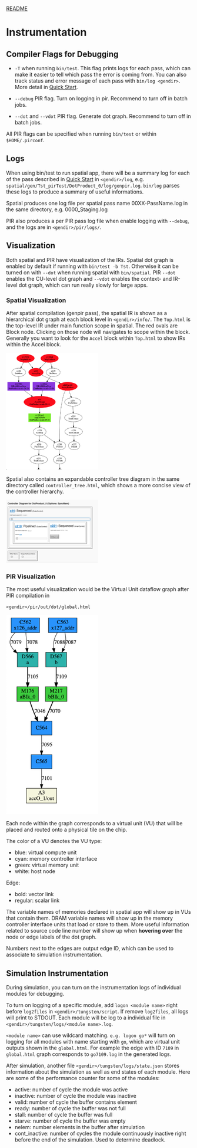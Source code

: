 [README](../README.md)

# Instrumentation

## Compiler Flags for Debugging

- `-T` when running `bin/test`. This flag prints logs for each pass, which can make it easier to
  tell which pass the error is coming from. You can also track status and error message of each pass
  with `bin/log <gendir>`. More detail in [Quick Start](QUICKSTART.md).

- `--debug` PIR flag. Turn on logging in pir. Recommend to turn off in batch jobs.

- `--dot` and `--vdot` PIR flag. Generate dot graph. Recommend to turn off in batch jobs.

All PIR flags can be specified when running `bin/test` or within `$HOME/.pirconf`.

## Logs
When using bin/test to run spatial app, there will be a summary log for each of the pass described
in [Quick Start](QUICKSTART.md) in `<gendir>/log`, e.g.
`spatial/gen/Tst_pirTest/DotProduct_0/log/genpir.log`.  `bin/log` parses these logs to produce a
summary of useful informations.

Spatial produces one log file per spatial pass name 00XX-PassName.log in the same directory, e.g.
0000_Staging.log 

PIR also produces a per PIR pass log file when enable logging with `--debug`, and the logs are in 
`<gendir>/pir/logs/`.

## Visualization

Both spatial and PIR have visualization of the IRs. Spatial dot graph is enabled by default if
running with `bin/test -b Tst`. Otherwise it can be turned on with `--dot` when running spatial with
`bin/spatial`.
PIR `--dot` enables the CU-level dot graph and `--vdot` enables
the context- and IR-level dot graph, which can run really slowly for large apps.

### Spatial Visualization
After spatial compilation (genpir pass), the spatial IR is shown as a hierarchical dot graph at each
block level in `<gendir>/info/`. The `Top.html` is the top-level IR under main function scope in
spatial. The red ovals are Block node. Clicking on those node will navigates to scope within the
block. Generally you want to look for the `Accel` block within `Top.html` to show IRs within the
Accel block.

<img src="figs/Top.png" width="250" />

Spatial also contains an expandable controller tree diagram in the same directory called `controller_tree.html`, 
which shows a more concise view of the controller hierarchy.

<img src="figs/controller_tree.png" width="250" />

### PIR Visualization
The most useful visualization would be the Virtual Unit dataflow graph after PIR compilation in
```
<gendir>/pir/out/dot/global.html
```

<img src="figs/global.png" width="250" />

Each node within the graph corresponds to a virtual unit (VU) that will be placed and routed onto a
physical tile on the chip.

The color of a VU denotes the VU type:

- blue: virtual compute unit
- cyan: memory controller interface
- green: virtual memory unit
- white: host node

Edge: 

- bold: vector link
- regular: scalar link

The variable names of memories declared in spatial app will show up in VUs that contain them.
DRAM variable names will show up in the memory controller interface units that load or store to them.
More useful information related to source code line number will show up when **hovering over** the
node or edge labels of the dot graph. 

Numbers next to the edges are output edge ID, which can be used to associate to simulation
instrumentation.

## Simulation Instrumentation
During simulation, you can turn on the instrumentation logs of individual modules for debugging.

To turn on logging of a specific module, add `logon <module name>` right before `log2files` in
`<gendir>/tungsten/script`. If remove `log2files`, all logs will print to STDOUT.
Each module will be log to a individual file in `<gendir>/tungsten/logs/<module name>.log`. 

`<module name>` can use wildcard matching. `e.g. logon go*` will turn on logging for all modules
with name starting with `go`, which are virtual unit outputs shown in the `global.html`.
For example the edge with ID `7109` in `global.html` graph corresponds to `go7109.log` in the
generated logs.

After simulation, another file `<gendir>/tungsten/logs/state.json` stores information about the
simulation as well as end states of each module. 
Here are some of the performance counter for some of the modules:

- active: number of cycle the module was active
- inactive: number of cycle the module was inactive
- valid: number of cycle the buffer contains element
- ready: number of cycle the buffer was not full
- stall: number of cycle the buffer was full
- starve: number of cycle the buffer was empty
- nelem: number elements in the buffer after simulation
- cont\_inactive: number of cycles the module continuously inactive right before the end of the
simulation. Used to determine deadlock.
